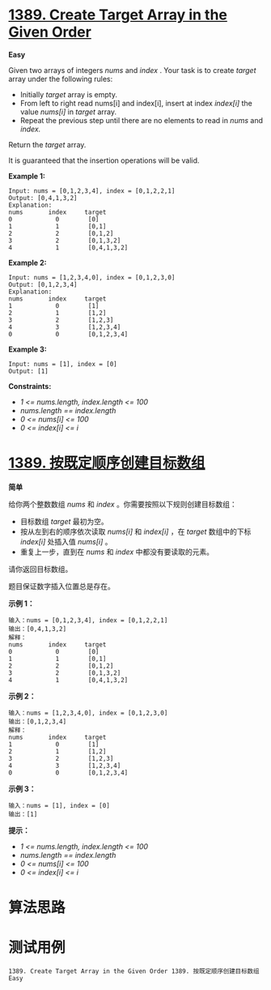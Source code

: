 # [1389. Create Target Array in the Given Order][enTitle]

**Easy**

Given two arrays of integers  *nums*  and  *index* . Your task is to create  *target*  array under the following rules:

- Initially  *target*  array is empty. 
- From left to right read nums[i] and index[i], insert at index  *index[i]*  the value  *nums[i]*  in  *target*  array. 
- Repeat the previous step until there are no elements to read in  *nums*  and  *index.* 

Return the  *target*  array.

It is guaranteed that the insertion operations will be valid.



**Example 1:** 

```
Input: nums = [0,1,2,3,4], index = [0,1,2,2,1]
Output: [0,4,1,3,2]
Explanation:
nums       index     target
0            0        [0]
1            1        [0,1]
2            2        [0,1,2]
3            2        [0,1,3,2]
4            1        [0,4,1,3,2]

```

**Example 2:** 

```
Input: nums = [1,2,3,4,0], index = [0,1,2,3,0]
Output: [0,1,2,3,4]
Explanation:
nums       index     target
1            0        [1]
2            1        [1,2]
3            2        [1,2,3]
4            3        [1,2,3,4]
0            0        [0,1,2,3,4]

```

**Example 3:** 

```
Input: nums = [1], index = [0]
Output: [1]

```



**Constraints:** 

-  *1 <= nums.length, index.length <= 100*  
-  *nums.length == index.length*  
-  *0 <= nums[i] <= 100*  
-  *0 <= index[i] <= i* 


# [1389. 按既定顺序创建目标数组][cnTitle]

**简单**

给你两个整数数组  *nums*  和  *index* 。你需要按照以下规则创建目标数组：

- 目标数组  *target*  最初为空。 
- 按从左到右的顺序依次读取  *nums[i]*  和  *index[i]* ，在  *target*  数组中的下标  *index[i]*  处插入值  *nums[i]*  。 
- 重复上一步，直到在  *nums*  和  *index*  中都没有要读取的元素。

请你返回目标数组。

题目保证数字插入位置总是存在。



**示例 1：** 

```
输入：nums = [0,1,2,3,4], index = [0,1,2,2,1]
输出：[0,4,1,3,2]
解释：
nums       index     target
0            0        [0]
1            1        [0,1]
2            2        [0,1,2]
3            2        [0,1,3,2]
4            1        [0,4,1,3,2]

```

**示例 2：** 

```
输入：nums = [1,2,3,4,0], index = [0,1,2,3,0]
输出：[0,1,2,3,4]
解释：
nums       index     target
1            0        [1]
2            1        [1,2]
3            2        [1,2,3]
4            3        [1,2,3,4]
0            0        [0,1,2,3,4]

```

**示例 3：** 

```
输入：nums = [1], index = [0]
输出：[1]

```



**提示：** 

-  *1 <= nums.length, index.length <= 100*  
-  *nums.length == index.length*  
-  *0 <= nums[i] <= 100*  
-  *0 <= index[i] <= i* 




# 算法思路

# 测试用例
```
1389. Create Target Array in the Given Order 1389. 按既定顺序创建目标数组 Easy
```

[enTitle]: https://leetcode.com/problems/create-target-array-in-the-given-order/
[cnTitle]: https://leetcode-cn.com/problems/create-target-array-in-the-given-order/
